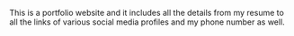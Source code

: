 This is a portfolio website and it includes all the details from my resume to all the links of various social media profiles and my phone number as well.
